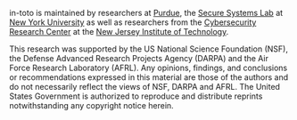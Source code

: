 in-toto is maintained by researchers at
[Purdue](https://www.cerias.purdue.edu/site/people/faculty/view/3153),
the [Secure Systems Lab](https://ssl.engineering.nyu.edu/) at
[New York University](https://engineering.nyu.edu/) as well as researchers
from the
[Cybersecurity Research Center](https://centers.njit.edu/cybersecurity/) at the
[New Jersey Institute of Technology](https://www.njit.edu/).

This research was supported by the US National Science Foundation (NSF), the
Defense Advanced Research Projects Agency (DARPA) and the Air Force Research
Laboratory (AFRL). Any opinions, findings, and conclusions or recommendations
expressed in this material are those of the authors and do not necessarily
reflect the views of NSF, DARPA and AFRL. The United States Government is
authorized to reproduce and distribute reprints notwithstanding any copyright
notice herein.
